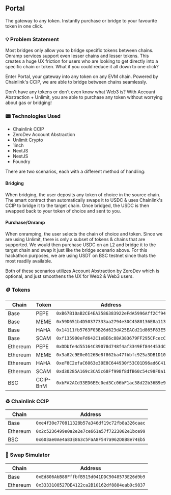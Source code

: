## Portal

The gateway to any token. Instantly purchase or bridge to your favourite token in one click.

### 💡 Problem Statement

Most bridges only allow you to bridge specific tokens between chains. Onramp services support even lesser chains and lesser tokens. This creates a huge UX friction for users who are looking to get directly into a specific chain or token. What if you could reduce it all down to one click?

Enter Portal, your gateway into any token on any EVM chain. Powered by Chainlink's CCIP, we are able to bridge between chains seamlessly.

Don't have any tokens or don't even know what Web3 is? With Account Abstraction + Unlimit, you are able to purchase any token without worrying about gas or bridging!

### 📟 Technologies Used

- Chainlink CCIP
- ZeroDev Account Abstraction
- Unlimit Crypto
- 1inch
- NextJS
- NestJS
- Foundry

There are two scenarios, each with a different method of handling:

#### Bridging

When bridging, the user deposits any token of choice in the source chain. The smart contract then automatically swaps it to USDC & uses Chainlink's CCIP to bridge it to the target chain. Once bridged, the USDC is then swapped back to your token of choice and sent to you.

#### Purchase/Onramp

When onramping, the user selects the chain of choice and token. Since we are using Unlimit, there is only a subset of tokens & chains that are supported. We would then purchase USDC on an L2 and bridge it to the target chain and swap it just like the bridge scenario above. For this hackathon purposes, we are using USDT on BSC testnet since thats the most readily available.

Both of these scenarios utilizes Account Abstraction by ZeroDev which is optional, and just smoothens the UX for Web2 & Web3 users.

### 🪙 Tokens

| Chain    | Token    | Address                                      |
| -------- | -------- | -------------------------------------------- |
| Base     | PEPE     | `0xB67B10aB2CE4EA3586383922eFdA5996Aff2Cf94` |
| Base     | MEME     | `0x59D651b4D50377333aa2794e30C4580136E8a113` |
| Base     | HAHA     | `0x14111fb5763F03B26d623dA25EACd21d865F83E5` |
| Base     | SCAM     | `0xf135900eFd642C1eBE6c88A383679FF295CFcecC` |
| Ethereum | PEPE     | `0xDDbfe4d55164C39078d748f4af3349Ef844453dC` |
| Ethereum | MEME     | `0x3a82c9E0e0126Be8f862ba47fbbfc925a3DB1D10` |
| Ethereum | HAHA     | `0xeF8C2efaC6063e30E8C644930f53C01D96ad6C41` |
| Ethereum | SCAM     | `0xd30285A169c3CA5c68Ff998f8dfB60c54c98F0a1` |
| BSC      | CCIP-BnM | `0xbFA2ACd33ED6EEc0ed3Cc06bF1ac38d22b36B9e9` |

### ♻️ Chainlink CCIP

| Chain    | Address                                      |
| -------- | -------------------------------------------- |
| Base     | `0xe4f30e770811328b57a346df19c72fb8a326caac` |
| Ethereum | `0x2c5236499e0a2e2e7ce661a57f7223002e1bce99` |
| BSC      | `0x603ae0Ae4a83E863c5FaA8F547a962D8B8e74Eb5` |

### 🦄 Swap Simulator

| Chain    | Address                                      |
| -------- | -------------------------------------------- |
| Base     | `0xEd806AbB88FffbfB515d041DDC9048573E26d9b9` |
| Ethereum | `0x3333108527DE4122ca2B10162df8884eab9c9837` |
